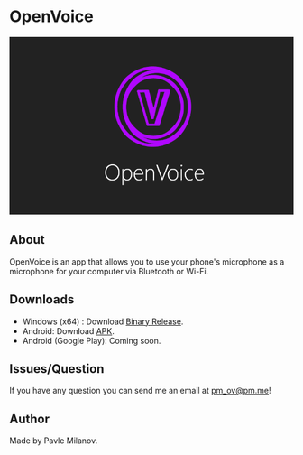# OpenVoice

![Failed to load image](assets/banner.png "OpenVoice")

## About

OpenVoice is an app that allows you to use your phone's microphone as a microphone for your computer via Bluetooth or Wi-Fi.


## Downloads

* Windows (x64) : Download [Binary Release](./releases/openvoice_desktop.zip).
* Android: Download [APK](./releases/openvoice_android.apk).
* Android (Google Play): Coming soon.

## Issues/Question

If you have any question you can send me an email at pm_ov@pm.me!

## Author

Made by Pavle Milanov.